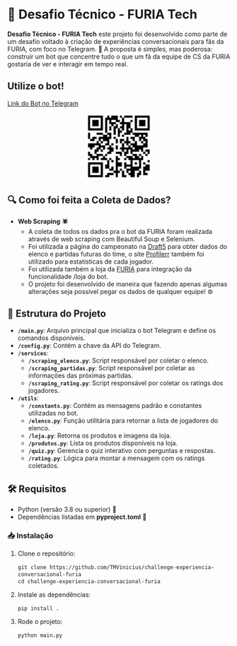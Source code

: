 # 🎯 Desafio Técnico - FURIA Tech

**Desafio Técnico - FURIA Tech** este projeto foi desenvolvido como parte de um desafio voltado à criação de experiências conversacionais para fãs da FURIA, com foco no Telegram. 🚀 A proposta é simples, mas poderosa: construir um bot que concentre tudo o que um fã da equipe de CS da FURIA gostaria de ver e interagir em tempo real.

## Utilize o bot!

[Link do Bot no Telegram](https://t.me/desafio_furiacs_bot)

<p align="center">
  <img src="assets/qrcode.png" width="150" alt="QR Code Bot Telegram"/>
</p>

## 🔍 Como foi feita a Coleta de Dados?

- **Web Scraping** 🕷️
  - A coleta de todos os dados pra o bot da FURIA foram realizada através de web scraping com Beautiful Soup e Selenium.
  - Foi utilizada a página do campeonato na [Draft5](https://draft5.gg/) para obter dados do elenco e partidas futuras do time, o site [Profilerr](https://profilerr.net/pt/) também foi utilizado para estatísticas de cada jogador.
  - Foi utilizada também a loja da [FURIA](https://www.furia.gg/) para integração da funcionalidade /loja do bot.
  - O projeto foi desenvolvido de maneira que fazendo apenas algumas alterações seja possível pegar os dados de qualquer equipe! ⚙️

## 📂 Estrutura do Projeto

- **`/main.py`**: Arquivo principal que inicializa o bot Telegram e define os comandos disponíveis.
- **`/config.py`**: Contém a chave da API do Telegram.
- **`/services`**:
  - **`/scraping_elenco.py`**: Script responsável por coletar o elenco.
  - **`/scraping_partidas.py`**: Script responsável por coletar as informações das próximas partidas.
  - **`/scraping_rating.py`**: Script responsável por coletar os ratings dos jogadores.
- **`/utils`**:
  - **`/constants.py`**: Contém as mensagens padrão e constantes utilizadas no bot.
  - **`/elenco.py`**: Função utilitária para retornar a lista de jogadores do elenco.
  - **`/loja.py`**: Retorna os produtos e imagens da loja.
  - **`/produtos.py`**: Lista os produtos disponíveis na loja.
  - **`/quiz.py`**:  Gerencia o quiz interativo com perguntas e respostas.
  - **`/rating.py`**: Lógica para montar a mensagem com os ratings coletados. 

## 🛠️ Requisitos

- Python (versão 3.8 ou superior) 🐍
- Dependências listadas em **pyproject.toml** 📜

### 📥 Instalação

1. Clone o repositório:

   ```
   git clone https://github.com/TMVinicius/challenge-experiencia-conversacional-furia
   cd challenge-experiencia-conversacional-furia
   ```


2. Instale as dependências:

   ```
   pip install .
   ```


3. Rode o projeto:

   ```
   python main.py
   ```

